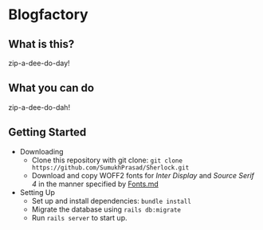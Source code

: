 # Blogfactory


## What is this?
zip-a-dee-do-day!

## What you can do
zip-a-dee-do-dah!

## Getting Started
- Downloading
    - Clone this repository with git clone: `git clone https://github.com/SumukhPrasad/Sherlock.git`
    - Download and copy WOFF2 fonts for *Inter Display* and *Source Serif 4* in the manner specified by [Fonts.md](./Fonts.MD)
- Setting Up
    - Set up and install dependencies: `bundle install`
    - Migrate the database using `rails db:migrate`
    - Run `rails server` to start up.
